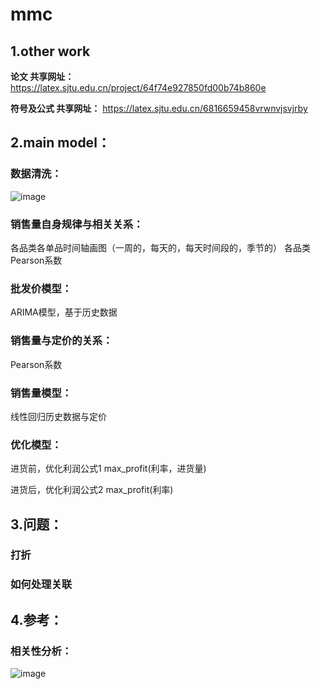 # mmc
## 1.other work
**论文 共享网址：** https://latex.sjtu.edu.cn/project/64f74e927850fd00b74b860e

**符号及公式 共享网址：** https://latex.sjtu.edu.cn/6816659458vrwnvjsvjrby
## 2.main model：
### 数据清洗：
![image](https://github.com/whoiscjq/mmc/assets/108521058/31248fd4-6c6e-46b3-8ccb-11f4540f424d)

### 销售量自身规律与相关关系：
各品类各单品时间轴画图（一周的，每天的，每天时间段的，季节的）
各品类Pearson系数


### 批发价模型：
ARIMA模型，基于历史数据

### 销售量与定价的关系：
Pearson系数

### 销售量模型：
线性回归历史数据与定价

### 优化模型：
进货前，优化利润公式1 max_profit(利率，进货量)

进货后，优化利润公式2 max_profit(利率)

## 3.问题：
### 打折

### 如何处理关联

## 4.参考：
### 相关性分析：
![image](https://github.com/whoiscjq/mmc/assets/108521058/7e366423-a23e-408a-a26a-92fec361ea48)
